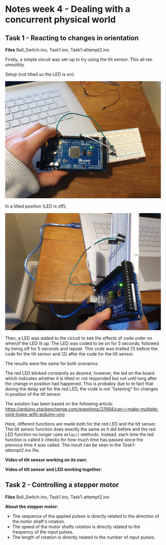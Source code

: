 # Notes week 4 - Dealing with a concurrent physical world

## Task 1 - Reacting to changes in orientation

**Files** Ball_Switch.ino, Task1.ino, Task1-attempt2.ino<br />

Firstly, a simple circuit was set-up to try using the tilt sensor. This all ran smoothly. <br />

Setup (not tilted so the LED is on):

<img src="flat.jpg" alt="Setup of tilt sensor with LED on."/>

In a tilted position (LED is off): 

<img src="tilted.jpg" alt="Tilt sensor in tilted position with LED off."/>

Then, a LED was added to the circuit to see the effects of code order on when/if the LED lit up. The LED was coded to be on for 5 seconds, followed by being off for 5 seconds and repeat. This code was trialled (1) before the code for the tilt sensor and (2) after the code for the tilt sensor. <br />

The results were the same for both scenarios. <br />

The red LED blinked constantly as desired, however, the led on the board which indicates whether it is tilted or not responded but not until long after the change in position had happened. This is probably due to te fact that during the delay set for the red LED, the code is not "listening" for changes in position of the tilt sensor. <br />

The solution has been based on the following article: https://arduino.stackexchange.com/questions/37684/can-i-make-multiple-void-loops-with-arduino-uno <br />

Here, different functions are made both for the red LED and the tilt sensor. The tilt sensor function does exactly the same as it did before and the red LED function no longer uses ```delay()``` methods. Instead, each time the led function is called it checks for how much time has passed since the previous time it was called. The result can be seen in the _Task1-attempt2.ino_ file. <br />

**Video of tilt sensor working on its own:** <br />

**Video of tilt sensor and LED working together:** <br />

## Task 2 - Controlling a stepper motor

**Files** Ball_Switch.ino, Task1.ino, Task1-attempt2.ino<br />

**About the stepper motor:** 
- The sequence of the applied pulses is directly related to the direction of the motor shaft's rotation.
- The speed of the motor shafts rotation is directly related to the frequency of the input pulses. 
- The length of rotation is directly related to the number of input pulses.

<br />

